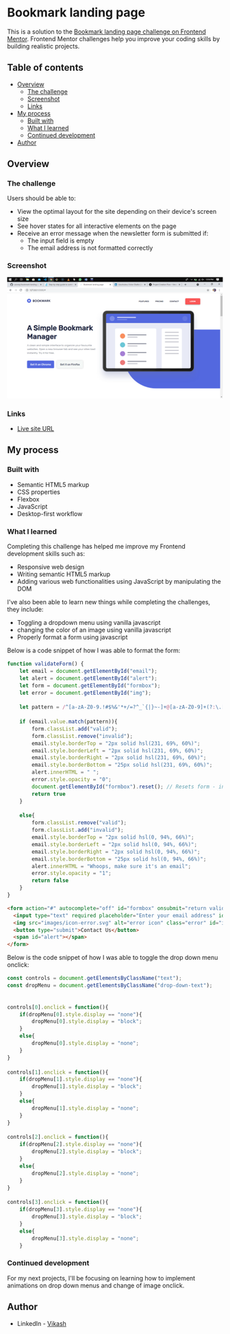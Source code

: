 # Bookmark landing page

This is a solution to the [Bookmark landing page challenge on Frontend Mentor](https://www.frontendmentor.io/challenges/bookmark-landing-page-5d0b588a9edda32581d29158). Frontend Mentor challenges help you improve your coding skills by building realistic projects. 

## Table of contents

- [Overview](#overview)
  - [The challenge](#the-challenge)
  - [Screenshot](#screenshot)
  - [Links](#links)
- [My process](#my-process)
  - [Built with](#built-with)
  - [What I learned](#what-i-learned)
  - [Continued development](#continued-development)
- [Author](#author)

## Overview

### The challenge

Users should be able to:

- View the optimal layout for the site depending on their device's screen size
- See hover states for all interactive elements on the page
- Receive an error message when the newsletter form is submitted if:
  - The input field is empty
  - The email address is not formatted correctly

### Screenshot

![](./screenshot.jpg)

### Links

- [Live site URL](https://bookmark-landing-page-jade.vercel.app/)


## My process

### Built with

- Semantic HTML5 markup
- CSS properties
- Flexbox
- JavaScript
- Desktop-first workflow

### What I learned

Completing this challenge has helped me improve my Frontend development skills such as:
- Responsive web design
- Writing semantic HTML5 markup
- Adding various web functionalities using JavaScript by manipulating the DOM

I've also been able to learn new things while completing the challenges, they include:
- Toggling a dropdown menu using vanilla javascript
- changing the color of an image using vanilla javascript
- Properly format a form using javascript

Below is a code snippet of how I was able to format the form:

```js
function validateForm() {
    let email = document.getElementById("email");
    let alert = document.getElementById("alert");
    let form = document.getElementById("formbox");
    let error = document.getElementById("img");

    let pattern = /^[a-zA-Z0-9.!#$%&'*+/=?^_`{|}~-]+@[a-zA-Z0-9]+(?:\.[a-zA-Z0-9-]+)*$/;  // Email address pattern

    if (email.value.match(pattern)){
        form.classList.add("valid");
        form.classList.remove("invalid");
        email.style.borderTop = "2px solid hsl(231, 69%, 60%)";
        email.style.borderLeft = "2px solid hsl(231, 69%, 60%)";
        email.style.borderRight = "2px solid hsl(231, 69%, 60%)";
        email.style.borderBottom = "25px solid hsl(231, 69%, 60%)";
        alert.innerHTML = " "; 
        error.style.opacity = "0";
        document.getElementById("formbox").reset(); // Resets form - input field after successful submission
        return true
    }

    else{
        form.classList.remove("valid");
        form.classList.add("invalid");
        email.style.borderTop = "2px solid hsl(0, 94%, 66%)"; 
        email.style.borderLeft = "2px solid hsl(0, 94%, 66%)";
        email.style.borderRight = "2px solid hsl(0, 94%, 66%)";
        email.style.borderBottom = "25px solid hsl(0, 94%, 66%)";
        alert.innerHTML = "Whoops, make sure it's an email";
        error.style.opacity = "1";
        return false
    }
}
```

```html
<form action="#" autocomplete="off" id="formbox" onsubmit="return validateForm()">
  <input type="text" required placeholder="Enter your email address" id="email" class="input">
  <img src="images/icon-error.svg" alt="error icon" class="error" id="img">
  <button type="submit">Contact Us</button>
  <span id="alert"></span>
</form>
```

Below is the code snippet of how I was able to toggle the drop down menu onclick:

```js
const controls = document.getElementsByClassName("text");
const dropMenu = document.getElementsByClassName("drop-down-text");


controls[0].onclick = function(){
    if(dropMenu[0].style.display == "none"){
        dropMenu[0].style.display = "block";
    }
    else{
        dropMenu[0].style.display = "none";
    }
}

controls[1].onclick = function(){
    if(dropMenu[1].style.display == "none"){
        dropMenu[1].style.display = "block";
    }
    else{
        dropMenu[1].style.display = "none";
    }
}

controls[2].onclick = function(){
    if(dropMenu[2].style.display == "none"){
        dropMenu[2].style.display = "block";
    }
    else{
        dropMenu[2].style.display = "none";
    }
}

controls[3].onclick = function(){
    if(dropMenu[3].style.display == "none"){
        dropMenu[3].style.display = "block";
    }
    else{
        dropMenu[3].style.display = "none";
    }
```

### Continued development

For my next projects, I'll be focusing on learning how to implement animations on drop down menus and change of 
image onclick.

## Author

- LinkedIn - [Vikash](https://www.linkedin.com/in/vikash-864a721b7?utm_source=share&utm_campaign=share_via&utm_content=profile&utm_medium=android_app)



